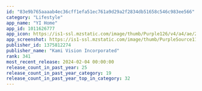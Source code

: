 ```yaml
---
id: "83e9b765aaaab4ec36cff1efa51ec761a9d29a2f2834db51658c546c983ee566"
category: "Lifestyle"
app_name: "YI Home"
app_id: 1011626777
app_icon: https://is1-ssl.mzstatic.com/image/thumb/Purple126/v4/a4/ae/2d/a4ae2d15-966c-bfa5-c4c3-92833102092b/AppIcon-0-0-1x_U007emarketing-0-0-0-9-0-0-sRGB-0-0-0-GLES2_U002c0-512MB-85-220-0-0.png/1024x1024bb.png
app_screenshot: https://is1-ssl.mzstatic.com/image/thumb/PurpleSource112/v4/a2/aa/8f/a2aa8fc2-a73b-31eb-6f9c-1c63a455c977/26d88e0a-8988-471b-92b7-935d36560657_Screen_1.jpg/1242x2688bb.png
publisher_id: 1375812274
publisher_name: "Kami Vision Incorporated"
rank: 341
most_recent_release: 2024-02-04 00:00:00
release_count_in_past_year: 25
release_count_in_past_year_category: 19
release_count_in_past_year_top_in_category: 32
---
```

